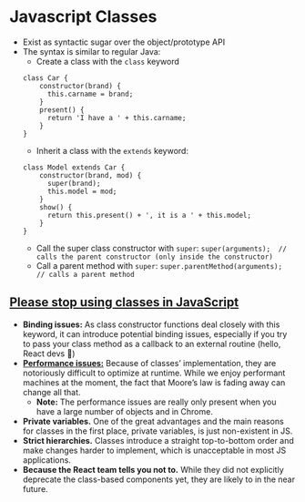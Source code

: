 # Javascript Classes
* Exist as syntactic sugar over the object/prototype API
* The syntax is similar to regular Java:
  * Create a class with the `class` keyword
  ```
  class Car {
      constructor(brand) {
        this.carname = brand;
      }
      present() {
        return 'I have a ' + this.carname;
      }
  }
  ```
  * Inherit a class with the `extends` keyword:
  ```
  class Model extends Car {
      constructor(brand, mod) {
        super(brand);
        this.model = mod;
      }
      show() {
        return this.present() + ', it is a ' + this.model;
      }
  }
  ```
  * Call the super class constructor with `super`: `super(arguments);  // calls the parent constructor (only inside the constructor)`
  * Call a parent method with `super`: `super.parentMethod(arguments);  // calls a parent method`

## [Please stop using classes in JavaScript](https://everyday.codes/javascript/please-stop-using-classes-in-javascript/)

* __Binding issues:__ As class constructor functions deal closely with this keyword, it can introduce potential binding issues, especially if you try to pass your class method as a callback to an external routine (hello, React devs 👋)
* [__Performance issues:__](https://medium.com/@gregsolo/es6-classes-vs-prototypes-performance-overview-dcab1e2fca9b) Because of classes’ implementation, they are notoriously difficult to optimize at runtime. While we enjoy performant machines at the moment, the fact that Moore’s law is fading away can change all that.
  * __Note:__ The performance issues are really only present when you have a large number of objects and in Chrome.
* __Private variables.__ One of the great advantages and the main reasons for classes in the first place, private variables, is just non-existent in JS.
* __Strict hierarchies.__ Classes introduce a straight top-to-bottom order and make changes harder to implement, which is unacceptable in most JS applications.
* __Because the React team tells you not to.__ While they did not explicitly deprecate the class-based components yet, they are likely to in the near future.
